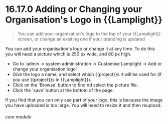 # 16.17.0 Adding or Changing your Organisation's Logo in {{Lamplight}}

> You can add your organisation's logo to the top of your {{Lamplight}} screen, or change an existing one if your branding is updated

You can add your organisation's logo or change it at any time. To do this you will need a picture which is 250 px wide, and 80 px high.

- Go to 'admin -> system administration -> Customise Lamplight -> Add or change your organisation logo'.
- Give the logo a name, and select which {{project}}s it will be used for (if you use {{project}}s in {{Lamplight}}).
- Click on the 'Browse' button to find nd select the picture file.
- Click the 'save' button at the bottom of the page. 

If you find that you can only see part of your logo, this is because the image you have uploaded is too large. You will need to resize it and then reupload.


###### core module

